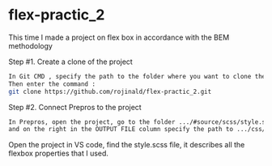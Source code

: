 # flex-practic_2
This time I made a project on flex box in accordance with the BEM methodology

Step #1. Create a clone of the project
```sh
In Git CMD , specify the path to the folder where you want to clone the project.
Then enter the command :                                             
git clone https://github.com/rojinald/flex-practic_2.git
```
Step #2. Connect Prepros to the project
```sh
In Prepros, open the project, go to the folder .../#source/scss/style.scss
and on the right in the OUTPUT FILE column specify the path to .../css/style.css
```
Open the project in VS code, find the style.scss file, it describes all the flexbox properties that I used.
